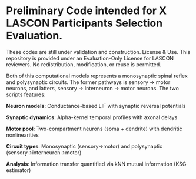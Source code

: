 # Preliminary Code intended for X LASCON Participants Selection Evaluation.
These codes are still under validation and construction. License & Use. This repository is provided under an Evaluation-Only License for LASCON reviewers. No redistribution, modification, or reuse is permitted.

Both of this computational models represents a monosynaptic spinal reflex and polysynaptic circuits. The former pathways is sensory -> motor neurons, and latters, sensory -> interneuron -> motor neurons.
The two scripts features:

**Neuron models**: Conductance-based LIF with synaptic reversal potentials

**Synaptic dynamics**: Alpha-kernel temporal profiles with axonal delays

**Motor pool**: Two-compartment neurons (soma + dendrite) with dendritic nonlinearities

**Circuit types**: Monosynaptic (sensory→motor) and polysynaptic (sensory→interneuron→motor)

**Analysis**: Information transfer quantified via kNN mutual information (KSG estimator)
